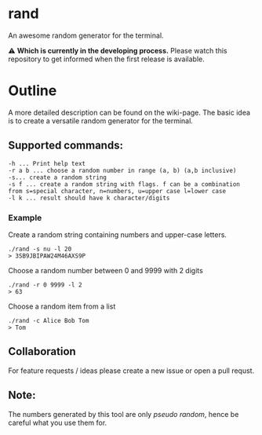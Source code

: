 # rand
An awesome random generator for the terminal. 

:warning: **Which is currently in the developing process.** Please watch this repository to get informed when the first release is available.

# Outline
A more detailed description can be found on the wiki-page.
The basic idea is to create a versatile random generator for the terminal.

## Supported commands:
```
-h ... Print help text
-r a b ... choose a random number in range (a, b) (a,b inclusive)
-s... create a random string
-s f ... create a random string with flags. f can be a combination from s=special character, n=numbers, u=upper case l=lower case
-l k ... result should have k character/digits
```

### Example
Create a random string containing numbers and upper-case letters.
```
./rand -s nu -l 20
> 3SB9JBIPAW24M46AXS9P
```

Choose a random number between 0 and 9999 with 2 digits
```
./rand -r 0 9999 -l 2
> 63
```

Choose a random item from a list
```
./rand -c Alice Bob Tom
> Tom
```

## Collaboration
For feature requests / ideas please create a new issue or open a pull requst.

## Note:
The numbers generated by this tool are only *pseudo random*, hence be careful what you use them for.
